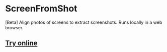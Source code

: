 # ScreenFromShot
[Beta] Align photos of screens to extract screenshots. Runs locally in a web browser.

## [Try online](https://chaoticneutralczech.github.io/ScreenFromShot/)
